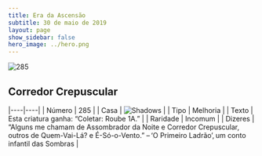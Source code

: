 ```yaml
---
title: Era da Ascensão
subtitle: 30 de maio de 2019
layout: page
show_sidebar: false
hero_image: ../hero.png
---
```


![285](https://cdn.keyforgegame.com/media/card_front/pt/435_285_VCHMXJ222WF4_pt.png)

## Corredor Crepuscular

|----|----|
| Número | 285 |
| Casa | ![Shadows](https://archonarcana.com/images/thumb/e/ee/Shadows.png/22px-Shadows.png "Sombras") |
| Tipo | Melhoria |
| Texto | Esta criatura ganha: “Coletar: Roube 1A.” |
| Raridade | Incomum |
| Dizeres | “Alguns me chamam de Assombrador  da Noite e Corredor Crepuscular, outros  de Quem-Vai-Lá? e É-Só-o-Vento.”  – ‘O Primeiro Ladrão’, um conto infantil  das Sombras |
